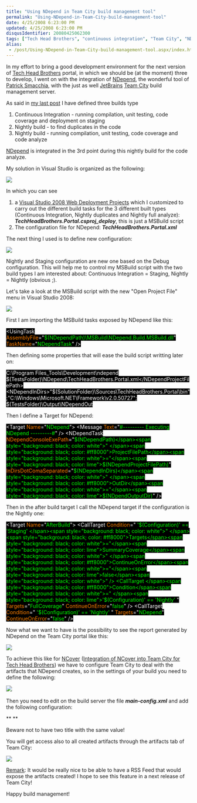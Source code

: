 ```yaml
---
title: "Using NDepend in Team City build management tool"
permalink: "Using-NDepend-in-Team-City-build-management-tool"
date: 4/25/2008 6:23:00 PM
updated: 4/25/2008 6:23:00 PM
disqusIdentifier: 20080425062300
tags: ["Tech Head Brothers", "continuous integration", "Team City", "NDepend"]
alias:
 - /post/Using-NDepend-in-Team-City-build-management-tool.aspx/index.html
---
```

In my effort to bring a good development environment for the next version of [Tech Head Brothers](http://www.techheadbrothers.com/) portal, in which we should be (at the moment) three to develop, I went on with the integration of [NDepend](http://www.ndepend.com/), the wonderful tool of [Patrick Smacchia](http://codebetter.com/blogs/patricksmacchia/), with the just as well [JetBrains](http://www.jetbrains.com/) [Team City](http://www.jetbrains.com/teamcity) build management server.

As said in [my last post](http://weblogs.asp.net/lkempe/archive/2008/04/23/continuous-integration-and-nightly-build-with-team-city.aspx) I have defined three builds type
<!-- more -->

1.  Continuous Integration - running compilation, unit testing, code coverage and deployment on staging 
2.  Nightly build - to find duplicates in the code 
3.  Nightly build - running compilation, unit testing, code coverage and code analyze   

[NDepend](http://www.ndepend.com/) is integrated in the 3rd point during this nightly build for the code analyze.

My solution in Visual Studio is organized as the following:

![](http://farm3.static.flickr.com/2153/2440714404_9ae11201b6_o.jpg) 

In which you can see

1.  a [Visual Studio 2008 Web Deployment Projects](http://www.microsoft.com/downloads/details.aspx?FamilyId=0AA30AE8-C73B-4BDD-BB1B-FE697256C459&displaylang=en) which I customized to carry out the different build tasks for the 3 different built types (Continuous Integration, Nightly duplicates and Nightly full analyze): ***TechHeadBrothers.Portal.csproj_deploy***, this is just a MSBuild script 
2.  The configuration file for NDepend: ***TechHeadBrothers.Portal.xml***   

The next thing I used is to define new configuration:

![](http://farm4.static.flickr.com/3104/2439888971_055ba9bd48_o.jpg) 

Nightly and Staging configuration are new one based on the Debug configuration. This will help me to control my MSBuild script with the two build types I am interested about: Continuous Integration = Staging, Nightly = Nightly (obvious ;).

Let's take a look at the MSBuild script with the new "Open Project File" menu in Visual Studio 2008:

![](http://farm3.static.flickr.com/2064/2439915841_f882f8b84a_o.jpg) 

First I am importing the MSBuild tasks exposed by NDepend like this:

<span style="background: black; color: white">  <UsingTask </span><span style="background: black; color: #ff8000">AssemblyFile</span><span style="background: black; color: white">="</span><span style="background: black; color: lime">$(NDependPath)\MSBuild\NDepend.Build.MSBuild.dll</span><span style="background: black; color: white">" </span><span style="background: black; color: #ff8000">TaskName</span><span style="background: black; color: white">="</span><span style="background: black; color: lime">NDependTask</span><span style="background: black; color: white">" />
</span>

Then defining some properties that will ease the build script writting later on:

<span style="background: black; color: white">    <!-- </span><span style="background: black; color: green">NDepend </span><span style="background: black; color: white">-->
    <NDependPath>C:\Program Files\_Tools\Development\ndepend</NDependPath>
    <NDependProjectFilePath>$(TestsFolder)\NDepend\TechHeadBrothers.Portal.xml</NDependProjectFilePath>
    <NDependInDirs>"$(SolutionFolder)\Sources\TechHeadBrothers.Portal\bin";"C:\Windows\Microsoft.NET\Framework\v2.0.50727";</NDependInDirs>
    <NDpendOutputDir>$(TestsFolder)\Output\NDependOut</NDpendOutputDir>
  </PropertyGroup>
</span>

Then I define a Target for NDepend:

<span style="background: black; color: white">  <Target </span><span style="background: black; color: #ff8000">Name</span><span style="background: black; color: white">="</span><span style="background: black; color: lime">NDepend</span><span style="background: black; color: white">">
    <Message </span><span style="background: black; color: #ff8000">Text</span><span style="background: black; color: white">="</span><span style="background: black; color: lime">#--------- Executing NDepend ---------#</span><span style="background: black; color: white">" />
    <NDependTask </span><span style="background: black; color: #ff8000">NDependConsoleExePath</span><span style="background: black; color: white">="</span><span style="background: black; color: lime">$(NDependPath)</span><span style="background: black; color: white">" 
                 </span><span style="background: black; color: #ff8000">ProjectFilePath</span><span style="background: black; color: white">="</span><span style="background: black; color: lime">$(NDependProjectFilePath)</span><span style="background: black; color: white">" 
                 </span><span style="background: black; color: #ff8000">InDirsDotComaSeparated</span><span style="background: black; color: white">="</span><span style="background: black; color: lime">$(NDependInDirs)</span><span style="background: black; color: white">" 
                 </span><span style="background: black; color: #ff8000">OutDir</span><span style="background: black; color: white">="</span><span style="background: black; color: lime">$(NDpendOutputDir)</span><span style="background: black; color: white">" />
  </Target>
</span>

Then in the after build target I call the NDepend target if the configuration is the Nightly one:

<span style="background: black; color: white">  <Target </span><span style="background: black; color: #ff8000">Name</span><span style="background: black; color: white">="</span><span style="background: black; color: lime">AfterBuild</span><span style="background: black; color: white">">
    <CallTarget </span><span style="background: black; color: #ff8000">Condition</span><span style="background: black; color: white">=" </span><span style="background: black; color: lime">'$(Configuration)' == 'Staging' </span><span style="background: black; color: white">" </span><span style="background: black; color: #ff8000">Targets</span><span style="background: black; color: white">="</span><span style="background: black; color: lime">SummaryCoverage</span><span style="background: black; color: white">" </span><span style="background: black; color: #ff8000">ContinueOnError</span><span style="background: black; color: white">="</span><span style="background: black; color: lime">false</span><span style="background: black; color: white">" />
    <CallTarget </span><span style="background: black; color: #ff8000">Condition</span><span style="background: black; color: white">=" </span><span style="background: black; color: lime">'$(Configuration)' == 'Nightly' </span><span style="background: black; color: white">" </span><span style="background: black; color: #ff8000">Targets</span><span style="background: black; color: white">="</span><span style="background: black; color: lime">FullCoverage</span><span style="background: black; color: white">" </span><span style="background: black; color: #ff8000">ContinueOnError</span><span style="background: black; color: white">="</span><span style="background: black; color: lime">false</span><span style="background: black; color: white">" />
    <CallTarget </span><span style="background: black; color: #ff8000">Condition</span><span style="background: black; color: white">=" </span><span style="background: black; color: lime">'$(Configuration)' == 'Nightly' </span><span style="background: black; color: white">" 
                </span><span style="background: black; color: #ff8000">Targets</span><span style="background: black; color: white">="</span><span style="background: black; color: lime">NDepend</span><span style="background: black; color: white">" 
                </span><span style="background: black; color: #ff8000">ContinueOnError</span><span style="background: black; color: white">="</span><span style="background: black; color: lime">false</span><span style="background: black; color: white">" />
</span>

Now what we want to have is the possibility to see the report generated by NDepend on the Team City portal like this:

![](http://farm3.static.flickr.com/2148/2440756652_20b1fb6381_o.jpg) 

To achieve this like for [NCover](http://www.ncover.com/) ([Integration of NCover into Team City for Tech Head Brothers](http://weblogs.asp.net/lkempe/archive/2008/03/30/integration-of-ncover-into-team-city-for-tech-head-brothers.aspx)) we have to configure Team City to deal with the artifacts that NDepend creates, so in the settings of your build you need to define the following:

![](http://farm4.static.flickr.com/3216/2439932051_29fffef7de_o.jpg)   

Then you need to edit on the build server the file ***main-config.xml*** and add the following configuration:

<report-tab title="Code Coverage Summary" basePath="" startPage="CoverageSummary.html" />
    
<report-tab title="Code Coverage" basePath="Coverage" startPage="index.html" />

    
**<report-tab title="NDepend" basePath="NDepend" startPage="NDependReport.html" /> **

Beware not to have two title with the same value!

You will get access also to all created artifacts through the artifacts tab of Team City:

![](http://farm4.static.flickr.com/3131/2440767352_9dcc1abac7_o.jpg) 

<u>Remark</u>: It would be really nice to be able to have a RSS Feed that would expose the artifacts created! I hope to see this feature in a next release of Team City!

Happy build management!
